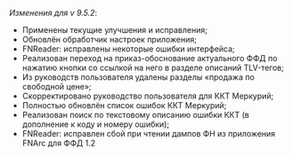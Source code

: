 _Изменения для v 9.5.2_:
- Применены текущие улучшения и исправления;
- Обновлён обработчик настроек приложения;
- FNReader: исправлены некоторые ошибки интерфейса;
- Реализован переход на приказ-обоснование актуального ФФД по нажатию кнопки со ссылкой на него в разделе описаний TLV-тегов;
- Из руководств пользователя удалены разделы «продажа по свободной цене»;
- Скорректировано руководство пользователя для ККТ Меркурий;
- Полностью обновлён список ошибок ККТ Меркурий;
- Реализован поиск по текстовому описанию ошибки ККТ (в дополнение к коду и номеру ошибки);
- FNReader: исправлен сбой при чтении дампов ФН из приложения FNArc для ФФД 1.2
